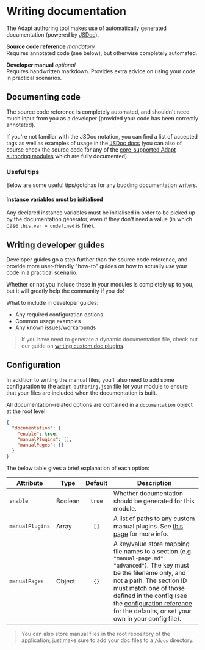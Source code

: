 # Writing documentation
The Adapt authoring tool makes use of automatically generated documentation (powered by [JSDoc](https://jsdoc.app/)).

**Source code reference** *mandatory* <br>
Requires annotated code (see below), but otherwise completely automated.

**Developer manual** *optional*<br>
Requires handwritten markdown. Provides extra advice on using your code in practical scenarios.

## Documenting code
The source code reference is completely automated, and shouldn't need much input from you as a developer (provided your code has been correctly annotated).

If you're not familiar with the JSDoc notation, you can find a list of accepted tags as well as examples of usage in the [JSDoc docs](https://jsdoc.app/) (you can also of course check the source code for any of the [core-supported Adapt authoring modules](coreplugins.html) which are fully documented).

### Useful tips
Below are some useful tips/gotchas for any budding documentation writers.

#### Instance variables must be initialised
Any declared instance variables must be initialised in order to be picked up by the documentation generator, even if they don't need a value (in which case `this.var = undefined` is fine).

## Writing developer guides
Developer guides go a step further than the source code reference, and provide more user-friendly "how-to" guides on how to actually *use* your code in a practical scenario.

Whether or not you include these in your modules is completely up to you, but it will greatly help the community if you do!

What to include in developer guides:
- Any required configuration options
- Common usage examples
- Any known issues/workarounds

> If you have need to generate a dynamic documentation file, check out our guide on [writing custom doc plugins](custom-documentation-plugins).

## Configuration
In addition to writing the manual files, you'll also need to add some configuration to the `adapt-authoring.json` file for your module to ensure that your files are included when the documentation is built.

All documentation-related options are contained in a `documentation` object at the root level:
```json
{
  "documentation": {
    "enable": true,
    "manualPlugins": [],
    "manualPages": {}
  }
}
```

The below table gives a brief explanation of each option:

| Attribute | Type | Default | Description |
| --------- | ---- | :-----: | ----------- |
| `enable` | Boolean | `true` | Whether documentation should be generated for this module. |
| `manualPlugins` | Array | `[]` | A list of paths to any custom manual plugins. See [this page](custom-documentation-plugins) for more info. |
| `manualPages` | Object | `{}` | A key/value store mapping file names to a section (e.g. `"manual-page.md": "advanced"`). The key must be the filename only, and not a path. The section ID must match one of those defined in the config (see the [configuration reference](configuration?id=adapt-authoring-docs) for the defaults, or set your own in your config file). |

> You can also store manual files in the root repository of the application; just make sure to add your doc files to a `/docs` directory.
